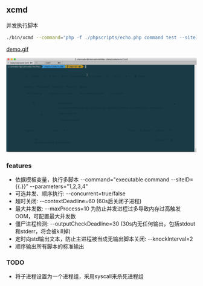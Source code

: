 ## xcmd

并发执行脚本

```sh
./bin/xcmd --command="php -f ./phpscripts/echo.php command test --siteID={{.}}" --parameters="1,2,3,4"

```

[demo.gif](./resources/demo.gif)

![xcmd-demo](./resources/demo.gif)


### features

* 依据模板变量，执行多脚本 --command="executable command --siteID={{.}}" --parameters="1,2,3,4"
* 可选并发、顺序执行: --concurrent=true/false
* 超时关闭: --contextDeadline=60 (60s后关闭子进程)
* 最大并发数: --maxProcess=10 为防止并发进程过多导致内存过高触发OOM，可配置最大并发数
* 僵尸进程检测: --outputCheckDeadline=30 (30s内无任何输出，包括stdout和stderr，将会被kill掉)
* 定时向std输出文本，防止主进程被当成无输出脚本关闭: --knockInterval=2
* 顺序输出所有脚本的标准输出

### TODO
* 将子进程设置为一个进程组，采用syscall来杀死进程组